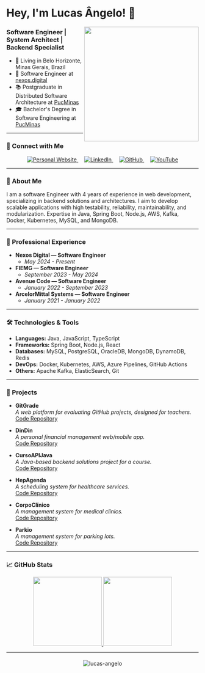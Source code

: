 # Hey, I'm Lucas Ângelo! 👋

<img src="https://i.imgur.com/UoJbX3D.png" align="right" width="300">

### Software Engineer | System Architect | Backend Specialist

- 📍 Living in Belo Horizonte, Minas Gerais, Brazil
- 💼 Software Engineer at [nexos.digital](https://nexos.digital/)
- 📚 Postgraduate in Distributed Software Architecture at [PucMinas](https://www.pucminas.br/Pos-Graduacao/IEC/Cursos/Paginas/Arquitetura-de-Software-Distribu%C3%ADdo-_Online.aspx?pageID=3814&moda=5&modaTipo=2&polo=40&curso=128&situ=1)
- 🎓 Bachelor's Degree in Software Engineering at [PucMinas](https://www.pucminas.br/unidade/praca-da-liberdade/ensino/graduacao/Paginas/Engenharia-de-Software.aspx)

---

### 🤝 Connect with Me

<p align="center">
  <a href="https://lucasangelo.com">
    <img src="https://img.shields.io/badge/-Personal%20Website-0A0A0A?style=flat&logo=globe&logoColor=white" alt="Personal Website"/>
  </a>
  &nbsp;&nbsp;&nbsp;
  <a href="https://www.linkedin.com/in/lucas-angelo/">
    <img src="https://img.shields.io/badge/-LinkedIn-blue?style=flat&logo=Linkedin&logoColor=white" alt="LinkedIn"/>
  </a>
  &nbsp;&nbsp;&nbsp;
  <a href="https://github.com/Lucas-Angelo">
    <img src="https://img.shields.io/badge/-GitHub-black?style=flat&logo=github&logoColor=white" alt="GitHub"/>
  </a>
  &nbsp;&nbsp;&nbsp;
  <a href="https://www.youtube.com/@lucas_angelo">
    <img src="https://img.shields.io/badge/-YouTube-red?style=flat&logo=youtube&logoColor=white" alt="YouTube"/>
  </a>
</p>

---

### 📖 About Me

I am a software Engineer with 4 years of experience in web development, specializing in backend solutions and architectures. I aim to develop scalable applications with high testability, reliability, maintainability, and modularization. Expertise in Java, Spring Boot, Node.js, AWS, Kafka, Docker, Kubernetes, MySQL, and MongoDB.

---

### 💼 Professional Experience

- **Nexos Digital — Software Engineer**
  - *May 2024 - Present*
- **FIEMG — Software Engineer**
  - *September 2023 - May 2024*
- **Avenue Code — Software Engineer**
  - *January 2022 - September 2023*
- **ArcelorMittal Systems — Software Engineer**
  - *January 2021 - January 2022*

---

### 🛠️ Technologies & Tools
- **Languages:** Java, JavaScript, TypeScript
- **Frameworks:** Spring Boot, Node.js, React
- **Databases:** MySQL, PostgreSQL, OracleDB, MongoDB, DynamoDB, Redis
- **DevOps:** Docker, Kubernetes, AWS, Azure Pipelines, GitHub Actions
- **Others:** Apache Kafka, ElasticSearch, Git

---

### 🌟 Projects

- **GitGrade**  
  _A web platform for evaluating GitHub projects, designed for teachers._  
  [Code Repository](https://github.com/Lucas-Angelo/plf-es-2023-1-tcci-0393100-dev-gitgrade)

- **DinDin**  
  _A personal financial management web/mobile app._  
  [Code Repository](https://github.com/ICEI-PUC-Minas-PPLES-TI/plf-es-2022-1-ti5-5104100-DinDin)

- **CursoAPIJava**  
  _A Java-based backend solutions project for a course._  
  [Code Repository](https://github.com/ICEI-PUC-Minas-PPLES-TI/PLF-ES-2022-2-MON-CursoAPIJava)

- **HepAgenda**  
  _A scheduling system for healthcare services._  
  [Code Repository](https://github.com/ICEI-PUC-Minas-PPLES-TI/PLF-ES-2021-2-EXT-HepAgenda)

- **CorpoClínico**  
  _A management system for medical clinics._  
  [Code Repository](https://github.com/ICEI-PUC-Minas-PPLES-TI/plf-es-2021-2-ti4-0658100-corpoclinico)

- **Parkio**  
  _A management system for parking lots._  
  [Code Repository](https://github.com/ICEI-PUC-Minas-PPLES-TI/plf-es-2021-1-ti3-6654100-parkio)

---

### 📈 GitHub Stats

<div align="center">
  <a href="https://github.com/Lucas-Angelo">
    <img height="180em" src="https://github-readme-stats.vercel.app/api?username=Lucas-Angelo&show_icons=true&hide_border=true&theme=react&bg_color=0D1117&title_color=5ce1e6&icon_color=5ce1e6"/>
  </a>
  <a href="https://github.com/Lucas-Angelo">
    <img height="180em" src="https://github-readme-stats.vercel.app/api/top-langs/?username=Lucas-Angelo&layout=compact&hide_border=true&theme=react&bg_color=0D1117&title_color=5ce1e6&icon_color=5ce1e6"/>
  </a>
</div>

---

<div style="text-align: center; margin-top: 20px;">
  <img src="https://komarev.com/ghpvc/?username=lucas-angelo&label=Profile%20views&color=0e75b6&style=flat" alt="lucas-angelo"/>
</div>
